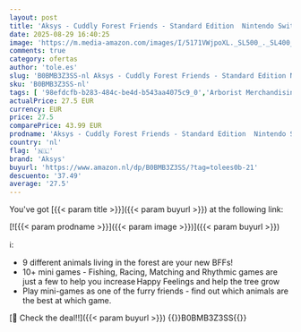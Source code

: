 ```yaml
---
layout: post
title: 'Aksys - Cuddly Forest Friends - Standard Edition  Nintendo Switch '
date: 2025-08-29 16:40:25
image: 'https://m.media-amazon.com/images/I/5171VWjpoXL._SL500_._SL400_.jpg'
comments: true
category: ofertas
author: 'tole.es'
slug: 'B0BMB3Z3SS-nl Aksys - Cuddly Forest Friends - Standard Edition Nintendo...'
sku: 'B0BMB3Z3SS-nl'
tags: [ '98efdcfb-b283-484c-be4d-b543aa4075c9_0','Arborist Merchandising Root','Games','Meest verwachte games','Nintendo Switch-consoles, -games & -accessoires','Nintendo Switch-games','Self Service','Special Features Stores','aksys','🇳🇱', ]
actualPrice: 27.5 EUR
currency: EUR
price: 27.5
comparePrice: 43.99 EUR
prodname: 'Aksys - Cuddly Forest Friends - Standard Edition  Nintendo Switch '
country: 'nl'
flag: '🇳🇱'
brand: 'Aksys'
buyurl: 'https://www.amazon.nl/dp/B0BMB3Z3SS/?tag=tolees0b-21'
descuento: '37.49'
average: '27.5'
---
```


You've got [{{< param title >}}]({{< param buyurl >}}) at the following link:

[![{{< param prodname >}}]({{< param image >}})]({{< param buyurl >}})

ℹ️:

- 9 different animals living in the forest are your new BFFs!
- 10+ mini games - Fishing, Racing, Matching and Rhythmic games are just a few to help you increase Happy Feelings and help the tree grow
- Play mini-games as one of the furry friends - find out which animals are the best at which game.

[🛒 Check the deal!!]({{< param buyurl >}})
{{<world>}}B0BMB3Z3SS{{</world>}}
